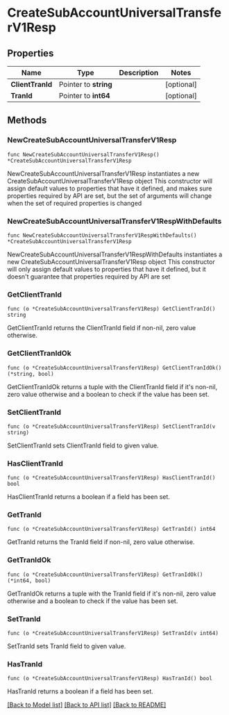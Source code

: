 # CreateSubAccountUniversalTransferV1Resp

## Properties

Name | Type | Description | Notes
------------ | ------------- | ------------- | -------------
**ClientTranId** | Pointer to **string** |  | [optional] 
**TranId** | Pointer to **int64** |  | [optional] 

## Methods

### NewCreateSubAccountUniversalTransferV1Resp

`func NewCreateSubAccountUniversalTransferV1Resp() *CreateSubAccountUniversalTransferV1Resp`

NewCreateSubAccountUniversalTransferV1Resp instantiates a new CreateSubAccountUniversalTransferV1Resp object
This constructor will assign default values to properties that have it defined,
and makes sure properties required by API are set, but the set of arguments
will change when the set of required properties is changed

### NewCreateSubAccountUniversalTransferV1RespWithDefaults

`func NewCreateSubAccountUniversalTransferV1RespWithDefaults() *CreateSubAccountUniversalTransferV1Resp`

NewCreateSubAccountUniversalTransferV1RespWithDefaults instantiates a new CreateSubAccountUniversalTransferV1Resp object
This constructor will only assign default values to properties that have it defined,
but it doesn't guarantee that properties required by API are set

### GetClientTranId

`func (o *CreateSubAccountUniversalTransferV1Resp) GetClientTranId() string`

GetClientTranId returns the ClientTranId field if non-nil, zero value otherwise.

### GetClientTranIdOk

`func (o *CreateSubAccountUniversalTransferV1Resp) GetClientTranIdOk() (*string, bool)`

GetClientTranIdOk returns a tuple with the ClientTranId field if it's non-nil, zero value otherwise
and a boolean to check if the value has been set.

### SetClientTranId

`func (o *CreateSubAccountUniversalTransferV1Resp) SetClientTranId(v string)`

SetClientTranId sets ClientTranId field to given value.

### HasClientTranId

`func (o *CreateSubAccountUniversalTransferV1Resp) HasClientTranId() bool`

HasClientTranId returns a boolean if a field has been set.

### GetTranId

`func (o *CreateSubAccountUniversalTransferV1Resp) GetTranId() int64`

GetTranId returns the TranId field if non-nil, zero value otherwise.

### GetTranIdOk

`func (o *CreateSubAccountUniversalTransferV1Resp) GetTranIdOk() (*int64, bool)`

GetTranIdOk returns a tuple with the TranId field if it's non-nil, zero value otherwise
and a boolean to check if the value has been set.

### SetTranId

`func (o *CreateSubAccountUniversalTransferV1Resp) SetTranId(v int64)`

SetTranId sets TranId field to given value.

### HasTranId

`func (o *CreateSubAccountUniversalTransferV1Resp) HasTranId() bool`

HasTranId returns a boolean if a field has been set.


[[Back to Model list]](../README.md#documentation-for-models) [[Back to API list]](../README.md#documentation-for-api-endpoints) [[Back to README]](../README.md)


